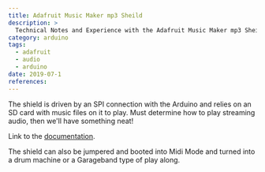 ```yaml
---
title: Adafruit Music Maker mp3 Sheild
description: >
  Technical Notes and Experience with the Adafruit Music Maker mp3 Sheild. 
category: arduino
tags: 
  - adafruit
  - audio
  - arduino
date: 2019-07-1
references: 
---
```


The shield is driven by an SPI connection with the Arduino and relies
on an SD card with music files on it to play.  Must determine how to
play streaming audio, then we'll have something neat!

Link to the [documentation](https://learn.adafruit.com/adafruit-music-maker-shield-vs1053-mp3-wav-wave-ogg-vorbis-player/assembly). 

The shield can also be jumpered and booted into Midi Mode and turned
into a drum machine or a Garageband type of play along.

